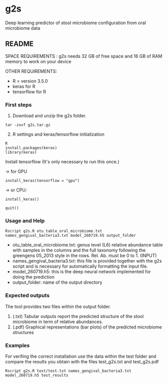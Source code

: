# g2s
Deep learning predictor of stool microbiome configuration from oral microbiome data 


## README

SPACE REQUIREMENTS : g2s needs 32 GB of free space and 16 GB of RAM memory to work on your device


OTHER  REQUIREMENTS: 

- R > version 3.5.0
- keras for R
- tensorflow for R



### First steps
1) Download and unzip the g2s folder. 
```
tar -zxvf g2s.tar.gz
```
2) R settings and keras/tensorflow initialization
```
R
install.packages(keras)
library(keras)
```
Install tensorflow (It's only necessary to run this once.) 

-> for GPU
```
install_keras(tensorflow = "gpu")
```

-> or CPU:
```
install_keras() 
```
```
quit()
```



### Usage and Help 
```
Rscript g2s.R otu_table_oral_microbiome.txt names_gengival_bacteria3.txt model_260719.h5 output_folder
```
- otu_table_oral_microbiome.txt: genus level (L6) relative abundance table with samples in the columns and the full taxonomy following the greengens 05_2013 style in the rows. Rel. Ab. must be 0 to 1. (INPUT)
- names_gengival_bacteria3.txt: this file is provided together with the g2s script and is necessary for automatically formatting the input file.
- model_260719.h5: this is the deep neural network implemented for doing the prediction
- output_folder: name of the output directory



### Expected outputs
The tool provides two files within the output folder. 
1. (.txt) Tabular outputs report the predicted structure of the stool microbiome in term of relative abundances. 
2. (.pdf) Graphical representations (bar plots) of the predicted microbiome structures



### Examples
For verifing the correct installation use the data within the test folder and compare the results you obtain with the files test_g2s.txt and test_g2s.pdf
```
Rscript g2s.R test/test.txt names_gengival_bacteria3.txt model_260719.h5 test_results
```
